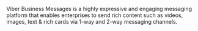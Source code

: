 Viber Business Messages is a highly expressive and engaging messaging platform that enables enterprises to send rich content such as videos, images, text & rich cards via 1-way and 2-way messaging channels.
